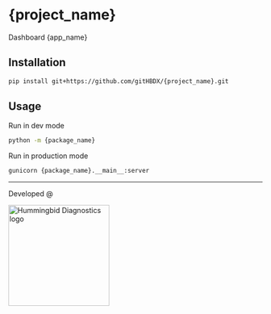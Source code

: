 # {project_name}
Dashboard {app_name}

## Installation

```bash
pip install git+https://github.com/gitHBDX/{project_name}.git
```

## Usage

Run in dev mode

```bash
python -m {package_name}
````

Run in production mode

```bash
gunicorn {package_name}.__main__:server
```

-----

<p>Developed @</p>
<img src="https://www.hummingbird-diagnostics.com/application/files/4214/6893/9202/logo.png" alt="Hummingbid Diagnostics logo" width="200"/>